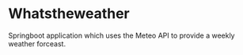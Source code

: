 # Whatstheweather

 Springboot application which uses the Meteo API to provide a weekly weather forceast.
